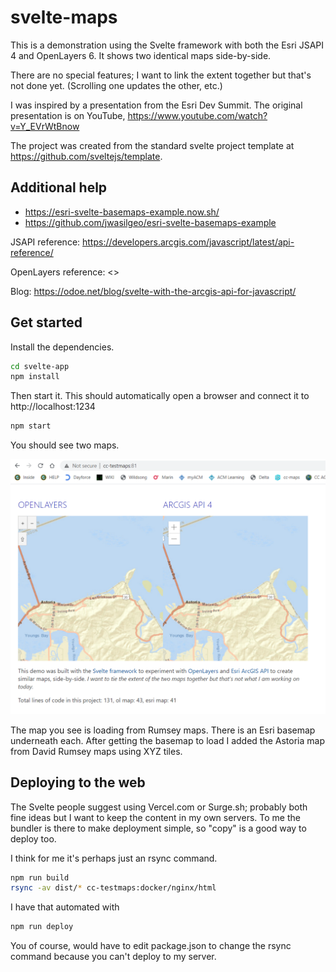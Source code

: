 # svelte-maps

This is a demonstration using the Svelte framework
with both the Esri JSAPI 4 and OpenLayers 6. It shows two identical maps side-by-side.

There are no special features; I want to link the extent together but that's not done yet. 
(Scrolling one updates the other, etc.)

I was inspired by a presentation from the Esri Dev Summit.
The original presentation is on YouTube, <https://www.youtube.com/watch?v=Y_EVrWtBnow>

The project was created from the standard svelte project template at <https://github.com/sveltejs/template>.

## Additional help

* <https://esri-svelte-basemaps-example.now.sh/>
* <https://github.com/jwasilgeo/esri-svelte-basemaps-example>

JSAPI reference: <https://developers.arcgis.com/javascript/latest/api-reference/>

OpenLayers reference: <>

Blog: <https://odoe.net/blog/svelte-with-the-arcgis-api-for-javascript/>

## Get started

Install the dependencies.

```bash
cd svelte-app
npm install
```

Then start it. This should automatically open a browser and connect it to http://localhost:1234

```bash
npm start
```

You should see two maps. 

![alt text](screenshots/main.png "Screenshot of app running in Chrome.")

The map you see is loading from Rumsey maps. There is an Esri basemap underneath each.
After getting the basemap to load I added the Astoria map from David Rumsey maps using XYZ tiles. 

## Deploying to the web

The Svelte people suggest using Vercel.com or Surge.sh;
probably both fine ideas but I want to keep the content in my own servers.
To me the bundler is there to make deployment simple, so "copy" is a good way to deploy too.

I think for me it's perhaps just an rsync command.

```bash
npm run build
rsync -av dist/* cc-testmaps:docker/nginx/html
```

I have that automated with

```bash
npm run deploy
```

You of course, would have to edit package.json to change the rsync
command because you can't deploy to my server.
